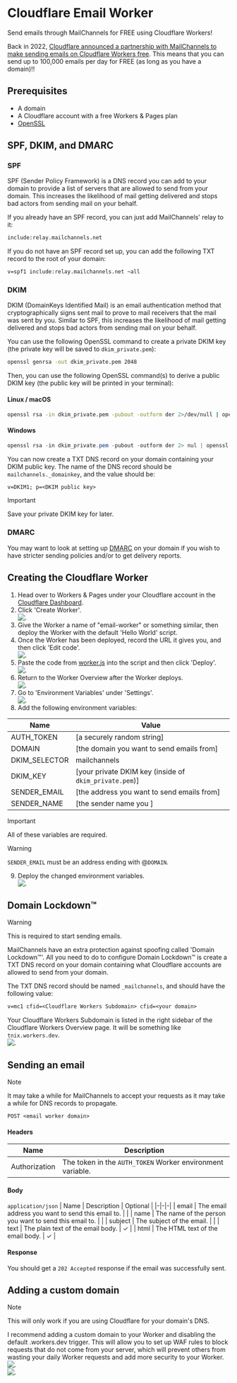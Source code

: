 # Cloudflare Email Worker
Send emails through MailChannels for FREE using Cloudflare Workers!

Back in 2022, [Cloudflare announced a partnership with MailChannels to make sending emails on Cloudflare Workers free](https://blog.cloudflare.com/sending-email-from-workers-with-mailchannels). This means that you can send up to 100,000 emails per day for FREE (as long as you have a domain)!!


## Prerequisites
- A domain
- A Cloudflare account with a free Workers & Pages plan
- [OpenSSL](https://www.openssl.org/)


## SPF, DKIM, and DMARC
### SPF
SPF (Sender Policy Framework) is a DNS record you can add to your domain to provide a list of servers that are allowed to send from your domain. This increases the likelihood of mail getting delivered and stops bad actors from sending mail on your behalf.

If you already have an SPF record, you can just add MailChannels' relay to it:
```txt
include:relay.mailchannels.net
```

If you do not have an SPF record set up, you can add the following TXT record to the root of your domain:
```txt
v=spf1 include:relay.mailchannels.net ~all
```

### DKIM
DKIM (DomainKeys Identified Mail) is an email authentication method that cryptographically signs sent mail to prove to mail receivers that the mail was sent by you. Similar to SPF, this increases the likelihood of mail getting delivered and stops bad actors from sending mail on your behalf.

You can use the following OpenSSL command to create a private DKIM key (the private key will be saved to `dkim_private.pem`):
```bash
openssl genrsa -out dkim_private.pem 2048
```

Then, you can use the following OpenSSL command(s) to derive a public DKIM key (the public key will be printed in your terminal):
#### Linux / macOS
```bash
openssl rsa -in dkim_private.pem -pubout -outform der 2>/dev/null | openssl base64 -A
```
#### Windows
```powershell
openssl rsa -in dkim_private.pem -pubout -outform der 2> nul | openssl base64 -A
```

You can now create a TXT DNS record on your domain containing your DKIM public key. The name of the DNS record should be `mailchannels._domainkey`, and the value should be:
```txt
v=DKIM1; p=<DKIM public key>
```

> [!IMPORTANT]
> Save your private DKIM key for later.

### DMARC
You may want to look at setting up [DMARC](https://en.wikipedia.org/wiki/DMARC) on your domain if you wish to have stricter sending policies and/or to get delivery reports.


## Creating the Cloudflare Worker
1. Head over to Workers & Pages under your Cloudflare account in the [Cloudflare Dashboard](https://dash.cloudflare.com).
2. Click 'Create Worker'. <br /> ![.](https://u.cubeupload.com/tnix100/workersoverview.png)
3. Give the Worker a name of "email-worker" or something similar, then deploy the Worker with the default 'Hello World' script.
4. Once the Worker has been deployed, record the URL it gives you, and then click 'Edit code'. <br /> ![.](https://u.cubeupload.com/tnix100/workereditcode.png)
5. Paste the code from [worker.js](https://raw.githubusercontent.com/tnix100/CF-Email-Worker/main/worker.js) into the script and then click 'Deploy'. <br /> ![.](https://u.cubeupload.com/tnix100/workereditcode2.png)
6. Return to the Worker Overview after the Worker deploys. <br /> ![.](https://u.cubeupload.com/tnix100/workerreturn.png)
7. Go to 'Environment Variables' under 'Settings'. <br /> ![.](https://u.cubeupload.com/tnix100/workerenvvars.png)
8. Add the following environment variables:

| Name | Value |
|-|-|
| AUTH_TOKEN | [a securely random string] |
| DOMAIN | [the domain you want to send emails from] |
| DKIM_SELECTOR | mailchannels |
| DKIM_KEY | [your private DKIM key (inside of `dkim_private.pem`)] |
| SENDER_EMAIL | [the address you want to send emails from] |
| SENDER_NAME | [the sender name you ] |

> [!IMPORTANT]
> All of these variables are required.

> [!WARNING]
> `SENDER_EMAIL` must be an address ending with @`DOMAIN`.

9. Deploy the changed environment variables. <br /> ![.](https://u.cubeupload.com/tnix100/workerenvvarsdeploy.png)

## Domain Lockdown™
> [!WARNING]
> This is required to start sending emails.

MailChannels have an extra protection against spoofing called 'Domain Lockdown™'. All you need to do to configure Domain Lockdown™ is create a TXT DNS record on your domain containing what Cloudflare accounts are allowed to send from your domain.

The TXT DNS record should be named `_mailchannels`, and should have the following value:
```txt
v=mc1 cfid=<Cloudflare Workers Subdomain> cfid=<your domain>
```
Your Cloudflare Workers Subdomain is listed in the right sidebar of the Cloudflare Workers Overview page. It will be something like `tnix.workers.dev`. <br /> ![.](https://u.cubeupload.com/tnix100/202workerssubdomain.png)


## Sending an email
> [!NOTE]
> It may take a while for MailChannels to accept your requests as it may take a while for DNS records to propagate.

```http
POST <email worker domain>
```

#### Headers
| Name | Description |
|-|-|
| Authorization | The token in the `AUTH_TOKEN` Worker environment variable. |

#### Body
`application/json`
| Name | Description | Optional |
|-|-|-|
| email | The email address you want to send this email to. | |
| name | The name of the person you want to send this email to. | |
| subject | The subject of the email. | |
| text | The plain text of the email body. | ✓ |
| html | The HTML text of the email body. | ✓ |

#### Response
You should get a `202 Accepted` response if the email was successfully sent.


## Adding a custom domain
> [!NOTE]
> This will only work if you are using Cloudflare for your domain's DNS.

I recommend adding a custom domain to your Worker and disabling the default .workers.dev trigger. This will allow you to set up WAF rules to block requests that do not come from your server, which will prevent others from wasting your daily Worker requests and add more security to your Worker. <br /> ![.](https://u.cubeupload.com/tnix100/workertriggers.png) <br /> ![.](https://u.cubeupload.com/tnix100/workerwaf.png)